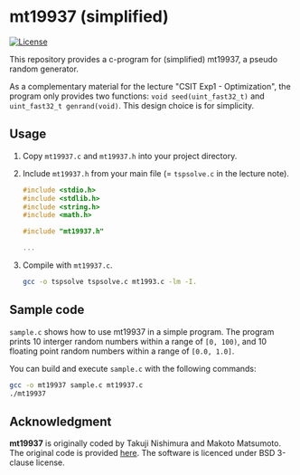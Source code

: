 # mt19937 (simplified)

[![License](https://img.shields.io/badge/License-BSD_3--Clause-blue.svg)](https://opensource.org/licenses/BSD-3-Clause)

This repository provides a c-program for (simplified) mt19937, a pseudo random generator.

As a complementary material for the lecture "CSIT Exp1 - Optimization", the program only provides two functions: `void seed(uint_fast32_t)` and `uint_fast32_t genrand(void)`.
This design choice is for simplicity.

## Usage

1. Copy `mt19937.c` and `mt19937.h` into your project directory.
2. Include `mt19937.h` from your main file (= `tspsolve.c` in the lecture note).

    ```c
    #include <stdio.h>
    #include <stdlib.h>
    #include <string.h>
    #include <math.h>

    #include "mt19937.h"

    ...
    ```

3. Compile with `mt19937.c`.

    ```sh
    gcc -o tspsolve tspsolve.c mt1993.c -lm -I.
    ```

## Sample code

`sample.c` shows how to use mt19937 in a simple program.
The program prints 10 interger random numbers within a range of `[0, 100)`, and 10 floating point random numbers within a range of `[0.0, 1.0]`.

You can build and execute `sample.c` with the following commands:

```sh
gcc -o mt19937 sample.c mt19937.c
./mt19937
```

## Acknowledgment

__mt19937__ is originally coded by Takuji Nishimura and Makoto Matsumoto.
The original code is provided [here](http://www.math.sci.hiroshima-u.ac.jp/m-mat/MT/mt.html).
The software is licenced under BSD 3-clause license.
